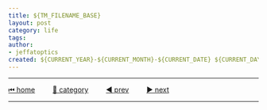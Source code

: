 ```yaml
---
title: ${TM_FILENAME_BASE}
layout: post
category: life
tags:
author: 
- jeffatoptics
created: ${CURRENT_YEAR}-${CURRENT_MONTH}-${CURRENT_DATE} ${CURRENT_DAY_NAME_SHORT}-${CURRENT_HOUR}:${CURRENT_MINUTE}
---
```




---

[⏮ home](../index.md) &nbsp; &nbsp; &nbsp; &nbsp; [🔀 category](../category.md) &nbsp; &nbsp; &nbsp; &nbsp; [◀️ prev]() &nbsp; &nbsp; &nbsp; &nbsp; [▶️ next]()

---

